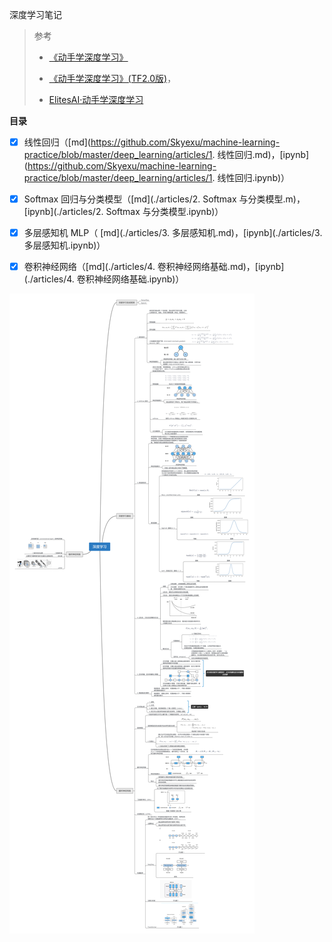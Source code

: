 深度学习笔记



> 参考
>
> - [《动手学深度学习》](http://zh.d2l.ai/)
>
> - [《动手学深度学习》(TF2.0版)](https://trickygo.github.io/Dive-into-DL-TensorFlow2.0/#/)，
> - [ElitesAI·动手学深度学习](https://www.boyuai.com/elites/course/cZu18YmweLv10OeV)
>





**目录**

- [x] 线性回归（[md](https://github.com/Skyexu/machine-learning-practice/blob/master/deep_learning/articles/1. 线性回归.md)，[ipynb](https://github.com/Skyexu/machine-learning-practice/blob/master/deep_learning/articles/1. 线性回归.ipynb)）

- [x] Softmax 回归与分类模型（[md](./articles/2. Softmax 与分类模型.m)，[ipynb](./articles/2. Softmax 与分类模型.ipynb)）

- [x] 多层感知机 MLP（ [md](./articles/3. 多层感知机.md)，[ipynb](./articles/3. 多层感知机.ipynb)）

- [x] 卷积神经网络（[md](./articles/4. 卷积神经网络基础.md)，[ipynb](./articles/4. 卷积神经网络基础.ipynb)）

  



![deep_learning_mind_map](dl_map.png)